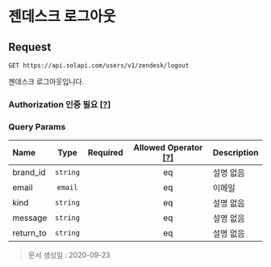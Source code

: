 # 젠데스크 로그아웃

## Request

```text
GET https://api.solapi.com/users/v1/zendesk/logout
```

젠데스크 로그아웃입니다.

### Authorization 인증 필요 [\[?\]](https://docs.solapi.com/authentication/overview#authorization)

### Query Params

| Name | Type | Required | Allowed Operator [\[?\]](https://docs.solapi.com/api-reference/overview#operator) | Description |
| :--- | :---: | :---: | :---: | :--- |
| brand\_id | `string` |  | eq | 설명 없음 |
| email | `email` |  | eq | 이메일 |
| kind | `string` |  | eq | 설명 없음 |
| message | `string` |  | eq | 설명 없음 |
| return\_to | `string` |  | eq | 설명 없음 |

> 문서 생성일 : 2020-09-23

